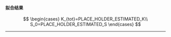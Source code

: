 #### 拟合结果

$$
\begin{cases}
K_{tot}=PLACE_HOLDER_ESTIMATED_K\\
S_0=PLACE_HOLDER_ESTIMATED_S
\end{cases}
$$

---
